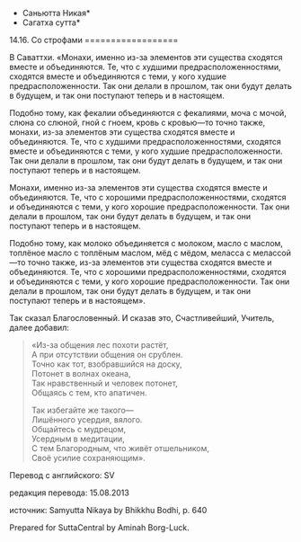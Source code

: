 * Саньютта Никая*
* Сагатха сутта*

14\.16\. Со строфами
\=\=\=\=\=\=\=\=\=\=\=\=\=\=\=\=\=\=

В Саваттхи\. «Монахи, именно из\-за элементов эти существа сходятся вместе и объединяются\. Те, что с худшими предрасположенностями, сходятся вместе и объединяются с теми, у кого худшие предрасположенности\. Так они делали в прошлом, так они будут делать в будущем, и так они поступают теперь и в настоящем\.

Подобно тому, как фекалии объединяются с фекалиями, моча с мочой, слюна со слюной, гной с гноем, кровь с кровью—то точно также, монахи, из\-за элементов эти существа сходятся вместе и объединяются\. Те, что с худшими предрасположенностями, сходятся вместе и объединяются с теми, у кого худшие предрасположенности\. Так они делали в прошлом, так они будут делать в будущем, и так они поступают теперь и в настоящем\.

Монахи, именно из\-за элементов эти существа сходятся вместе и объединяются\. Те, что с хорошими предрасположенностями, сходятся и объединяются с теми, у кого хорошие предрасположенности\. Так они делали в прошлом, так они будут делать в будущем, и так они поступают теперь и в настоящем\.

Подобно тому, как молоко объединяется с молоком, масло с маслом, топлёное масло с топлёным маслом, мёд с мёдом, меласса с мелассой—то точно также, из\-за элементов эти существа сходятся вместе и объединяются\. Те, что с хорошими предрасположенностями, сходятся и объединяются с теми, у кого хорошие предрасположенности\. Так они делали в прошлом, так они будут делать в будущем, и так они поступают теперь и в настоящем»\.

Так сказал Благословенный\. И сказав это, Счастливейший, Учитель, далее добавил:

> «Из\-за общения лес похоти растёт,  
> А при отсутствии общения он срублен\.  
> Точно как тот, взобравшийся на доску,  
> Потонет в волнах океана,  
> Так нравственный и человек потонет,  
> Общаясь с тем, кто апатичен\.  
>   
> Так избегайте же такого—  
> Лишённого усердия, вялого\.  
> Общайтесь с мудрецом,  
> Усердным в медитации,  
> С тем Благородным, что живёт отшельником,  
> Своё усилие сохраняющим»\.

Перевод с английского: SV

редакция перевода: 15\.08\.2013

источник: Samyutta Nikaya by Bhikkhu Bodhi, p\. 640

Prepared for SuttaCentral by Aminah Borg\-Luck\.